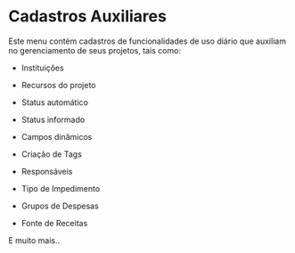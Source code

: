 # Cadastros Auxiliares

Este menu contém cadastros de funcionalidades de uso diário que auxiliam no gerenciamento de seus projetos, tais como:

- Instituições

- Recursos do projeto

- Status automático

- Status informado

- Campos dinâmicos

- Criação de Tags

- Responsáveis

- Tipo de Impedimento 

- Grupos de Despesas

- Fonte de Receitas

E muito mais..

